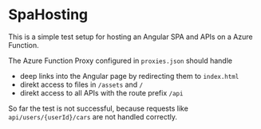 # SpaHosting
This is a simple test setup for hosting an Angular SPA and APIs on a Azure Function.

The Azure Function Proxy configured in ```proxies.json``` should handle 
 - deep links into the Angular page by redirecting them to ```index.html```
 - direkt access to files in ```/assets``` and ```/```
 - direkt access to all APIs with the route prefix ```/api```
 
 So far the test is not successful, because requests like ```api/users/{userId}/cars``` are not handled correctly.
 
